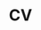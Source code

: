 ---
layout: cv
permalink: /cv/
title: CV
desc: 3 Page
desc2: Last updated on 29-Dec-2022 
nav: true
nav_order: 4
cv_pdf: Saketika_CV.pdf
---